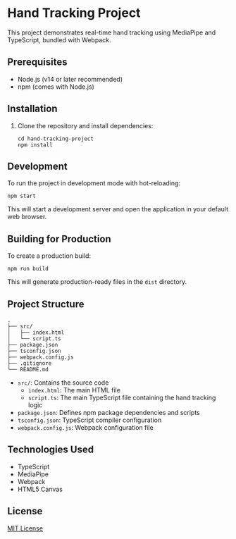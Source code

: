 # Hand Tracking Project

This project demonstrates real-time hand tracking using MediaPipe and TypeScript, bundled with Webpack.

## Prerequisites

- Node.js (v14 or later recommended)
- npm (comes with Node.js)

## Installation

1. Clone the repository and install dependencies:
   ```
   cd hand-tracking-project
   npm install
   ```

## Development

To run the project in development mode with hot-reloading:

```
npm start
```

This will start a development server and open the application in your default web browser.

## Building for Production

To create a production build:

```
npm run build
```

This will generate production-ready files in the `dist` directory.

## Project Structure

```
.
├── src/
│   ├── index.html
│   └── script.ts
├── package.json
├── tsconfig.json
├── webpack.config.js
├── .gitignore
└── README.md
```

- `src/`: Contains the source code
  - `index.html`: The main HTML file
  - `script.ts`: The main TypeScript file containing the hand tracking logic
- `package.json`: Defines npm package dependencies and scripts
- `tsconfig.json`: TypeScript compiler configuration
- `webpack.config.js`: Webpack configuration file

## Technologies Used

- TypeScript
- MediaPipe
- Webpack
- HTML5 Canvas

## License

[MIT License](https://opensource.org/licenses/MIT)
